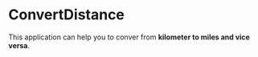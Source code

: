 # ConvertDistance
This application can help you to conver from **kilometer to miles and vice versa**.
